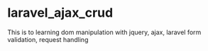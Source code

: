 # laravel_ajax_crud
This is to learning dom manipulation with jquery, ajax, laravel form validation, request handling
